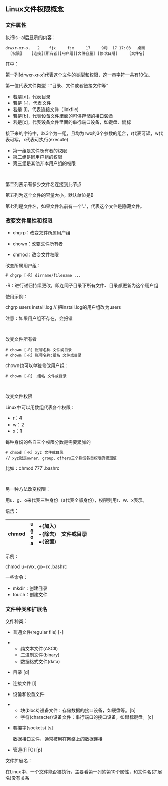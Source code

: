 ## Linux文件权限概念

### 文件属性

执行ls -al后显示的内容：

```
drwxr-xr-x.	  2    fjx     fjx     17     9月  17 17:03   桌面
  [权限]    [连接][所有者][用户组][文件容量] [修改日期]     [文件名]
```

其中：

第一列[drwxr-xr-x]代表这个文件的类型和权限，这一串字符一共有10位。

第一位代表文件类型：”目录、文件或者链接文件等“

- 若是[d]，代表目录
- 若是 [-]，代表文件
- 若是 [l]，代表连接文件（linkfile)
- 若是[b]，代表设备文件里面的可供存储的接口设备
- 若是[c]，代表设备文件里面的串行端口设备，如键盘、鼠标

接下来的字符中，以3个为一组，且均为rwx的3个参数的组合，r代表可读，w代表可写，x代表可执行(execute)

- 第一组是文件所有者的权限
- 第二组是同用户组的权限
- 第三组是其他非本用户组的权限

<br>

第二列表示有多少文件名连接到此节点

第五列为这个文件的容量大小，默认单位是B

第七列是文件名，如果文件名前有一个"."，代表这个文件是隐藏文件。



### 改变文件属性和权限

- chgrp：改变文件所属用户组


- chown：改变文件所有者


- chmod：改变文件权限



改变所属用户组：

```
# chgrp [-R] dirname/filename ...
```

-R：进行递归持续更改，即连同子目录下所有文件、目录都更新为这个用户组

使用示例：

chgrp users install.log		// 把install.log的用户组改为users

注意：如果用户组不存在，会报错

<br>

改变文件所有者

```
# chown [-R] 账号名称 文件或目录
# chown [-R] 账号名称:组名 文件或目录
```

chown也可以单独修改用户组：

```
# chown [-R] .组名 文件或目录
```

<br>

改变文件权限

Linux中可以用数组代表各个权限：

- r：4
- w：2
- x：1

每种身份的各自三个权限分数是需要累加的

```
# chmod [-R] xyz 文件或目录
// xyz就是owner、group、others三个身份各自权限的累加值
```

比如：chmod 777 .bashrc


<br>

另一种方法改变权限：

用u、g、o来代表三种身份（a代表全部身份），权限则用r、w、x表示。

语法：

chmod |  u <br>g <br>o <br>a <br> |+(加入)<br>-(除去)<br>=(设置)|文件或目录
---|---|---|---

示例：

chmod  u=rwx, go=rx .bashrc



一些命令：

- mkdir：创建目录
- touch：创建文件



### 文件种类和扩展名

文件种类：

- 普通文件(regular file)	[-]

- - 纯文本文件(ASCII)
  - 二进制文件(binary)
  - 数据格式文件(data)

- 目录 [d]

- 连接文件 [l]

- 设备和设备文件

- - 块(block)设备文件：存储数据的接口设备，如硬盘等。[b]
  - 字符(character)设备文件：串行端口的接口设备，如鼠标键盘。[c]

- 套接字(sockets) [s]

  数据接口文件，通常被用在网络上的数据连接

- 管道(FIFO) [p]



文件扩展名：

在Linux中，一个文件能否被执行，主要看第一列的第10个属性，和文件名(扩展名)没有关系




